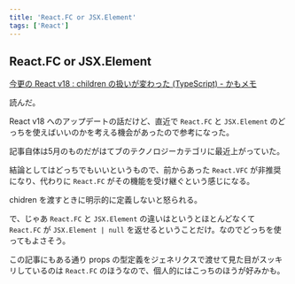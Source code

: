 ```yaml
---
title: 'React.FC or JSX.Element'
tags: ['React']
---
```


## React.FC or JSX.Element

[今更の React v18 : children の扱いが変わった \(TypeScript\) \- かもメモ](https://chaika.hatenablog.com/entry/2022/05/17/083000)

読んだ。

React v18 へのアップデートの話だけど、直近で `React.FC` と `JSX.Element` のどっちを使えばいいのかを考える機会があったので参考になった。

記事自体は5月のものだがはてブのテクノロジーカテゴリに最近上がっていた。

結論としてはどっちでもいいというもので、前からあった `React.VFC` が非推奨になり、代わりに `React.FC` がその機能を受け継ぐという感じになる。

chidren を渡すときに明示的に定義しないと怒られる。

で、じゃあ `React.FC` と `JSX.Element` の違いはというとほとんどなくて `React.FC` が `JSX.Element | null` を返せるということだけ。なのでどっちを使ってもよさそう。

この記事にもある通り props の型定義をジェネリクスで渡せて見た目がスッキリしているのは `React.FC` のほうなので、個人的にはこっちのほうが好みかも。

